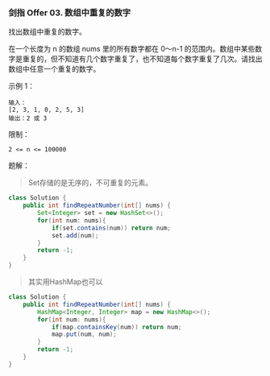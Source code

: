 ### 剑指 Offer 03. 数组中重复的数字

找出数组中重复的数字。


在一个长度为 n 的数组 nums 里的所有数字都在 0～n-1 的范围内。数组中某些数字是重复的，但不知道有几个数字重复了，也不知道每个数字重复了几次。请找出数组中任意一个重复的数字。

示例 1：

```
输入：
[2, 3, 1, 0, 2, 5, 3]
输出：2 或 3 
```


限制：

`2 <= n <= 100000`

题解：

> Set存储的是无序的，不可重复的元素。

```java
class Solution {
    public int findRepeatNumber(int[] nums) {
        Set<Integer> set = new HashSet<>();
        for(int num: nums){
            if(set.contains(num)) return num;
            set.add(num);
        }
        return -1;
    }
}
```

> 其实用HashMap也可以

```java
class Solution {
    public int findRepeatNumber(int[] nums) {
        HashMap<Integer, Integer> map = new HashMap<>();
        for(int num: nums){
            if(map.containsKey(num)) return num;
            map.put(num, num);
        }
        return -1;
    }
}
```

